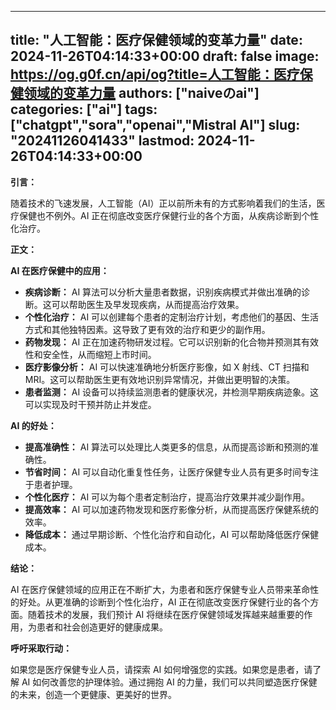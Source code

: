 
---
title: "人工智能：医疗保健领域的变革力量"
date: 2024-11-26T04:14:33+00:00
draft: false
image: https://og.g0f.cn/api/og?title=人工智能：医疗保健领域的变革力量
authors: ["naiveのai"]
categories: ["ai"]
tags: ["chatgpt","sora","openai","Mistral AI"]
slug: "20241126041433"
lastmod: 2024-11-26T04:14:33+00:00
---
**引言：**

随着技术的飞速发展，人工智能（AI）正以前所未有的方式影响着我们的生活，医疗保健也不例外。AI 正在彻底改变医疗保健行业的各个方面，从疾病诊断到个性化治疗。

**正文：**

**AI 在医疗保健中的应用：**

* **疾病诊断：** AI 算法可以分析大量患者数据，识别疾病模式并做出准确的诊断。这可以帮助医生及早发现疾病，从而提高治疗效果。
* **个性化治疗：** AI 可以创建每个患者的定制治疗计划，考虑他们的基因、生活方式和其他独特因素。这导致了更有效的治疗和更少的副作用。
* **药物发现：** AI 正在加速药物研发过程。它可以识别新的化合物并预测其有效性和安全性，从而缩短上市时间。
* **医疗影像分析：** AI 可以快速准确地分析医疗影像，如 X 射线、CT 扫描和 MRI。这可以帮助医生更有效地识别异常情况，并做出更明智的决策。
* **患者监测：** AI 设备可以持续监测患者的健康状况，并检测早期疾病迹象。这可以实现及时干预并防止并发症。

**AI 的好处：**

* **提高准确性：** AI 算法可以处理比人类更多的信息，从而提高诊断和预测的准确性。
* **节省时间：** AI 可以自动化重复性任务，让医疗保健专业人员有更多时间专注于患者护理。
* **个性化医疗：** AI 可以为每个患者定制治疗，提高治疗效果并减少副作用。
* **提高效率：** AI 可以加速药物发现和医疗影像分析，从而提高医疗保健系统的效率。
* **降低成本：** 通过早期诊断、个性化治疗和自动化，AI 可以帮助降低医疗保健成本。

**结论：**

AI 在医疗保健领域的应用正在不断扩大，为患者和医疗保健专业人员带来革命性的好处。从更准确的诊断到个性化治疗，AI 正在彻底改变医疗保健行业的各个方面。随着技术的发展，我们预计 AI 将继续在医疗保健领域发挥越来越重要的作用，为患者和社会创造更好的健康成果。

**呼吁采取行动：**

如果您是医疗保健专业人员，请探索 AI 如何增强您的实践。如果您是患者，请了解 AI 如何改善您的护理体验。通过拥抱 AI 的力量，我们可以共同塑造医疗保健的未来，创造一个更健康、更美好的世界。